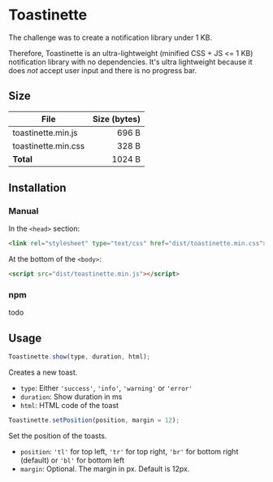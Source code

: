 # Toastinette

The challenge was to create a notification library under 1 KB.

Therefore, Toastinette is an ultra-lightweight (minified CSS + JS <= 1 KB) notification library with no dependencies. It's ultra lightweight because it does *not* accept user input and there is no progress bar.

## Size

| File                  | Size (bytes) |
| --------------------- | ------------:|
| toastinette.min.js    |        696 B |
| toastinette.min.css   |        328 B |
| **Total**             |       1024 B |

## Installation

### Manual

In the ```<head>``` section:
```html
<link rel="stylesheet" type="text/css" href="dist/toastinette.min.css">
```
At the bottom of the ```<body>```:
```html
<script src="dist/toastinette.min.js"></script>
```

### npm

todo

## Usage

```js
Toastinette.show(type, duration, html);
```
Creates a new toast.
- ```type```: Either ```'success'```, ```'info'```, ```'warning'``` or ```'error'```
- ```duration```: Show duration in ms
- ```html```: HTML code of the toast

```js
Toastinette.setPosition(position, margin = 12);
```
Set the position of the toasts.
- ```position```: ```'tl'``` for top left, ```'tr'``` for top right, ```'br'``` for bottom right (default) or ```'bl'``` for bottom left
- ```margin```: Optional. The margin in px. Default is 12px.
